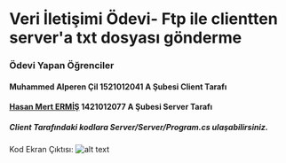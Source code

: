 # Veri İletişimi Ödevi- Ftp ile clientten server'a txt dosyası gönderme

### Ödevi Yapan Öğrenciler

#### Muhammed Alperen Çil 1521012041 A Şubesi Client Tarafı
#### [Hasan Mert ERMİŞ](google.com) 1421012077 A Şubesi Server Tarafı

##### Client Tarafındaki kodlara Server/Server/Program.cs ulaşabilirsiniz.
Kod Ekran Çıktısı:
![alt text](https:// "Kodun Ekran Çıktısı")